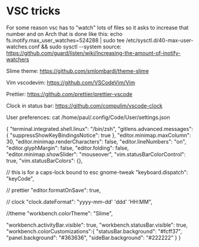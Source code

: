 # VSC tricks

For some reason vsc has to "watch" lots of files so it asks to increase that number
and on Arch that is done like this: 
echo fs.inotify.max_user_watches=524288 | sudo tee /etc/sysctl.d/40-max-user-watches.conf && sudo sysctl --system
source: https://github.com/guard/listen/wiki/Increasing-the-amount-of-inotify-watchers

Slime theme:
https://github.com/smlombardi/theme-slime

Vim vscodevim:
https://github.com/VSCodeVim/Vim

Prettier:
https://github.com/prettier/prettier-vscode

Clock in status bar:
https://github.com/compulim/vscode-clock

User preferences:
cat /home/paul/.config/Code/User/settings.json

{
    "terminal.integrated.shell.linux": "/bin/zsh",
    "gitlens.advanced.messages": {
        "suppressShowKeyBindingsNotice": true
    },
    "editor.minimap.maxColumn": 30,
    "editor.minimap.renderCharacters": false,
"editor.lineNumbers": "on",
 "editor.glyphMargin": false,
"editor.folding": false,
"editor.minimap.showSlider": "mouseover",
"vim.statusBarColorControl": true,
"vim.statusBarColors": {},

// this is for a caps-lock bound to esc gnome-tweak
"keyboard.dispatch": "keyCode",

// prettier
 "editor.formatOnSave": true,

// clock
"clock.dateFormat": "yyyy-mm-dd' 'ddd' 'HH:MM",

//theme
    "workbench.colorTheme": "Slime",

"workbench.activityBar.visible": true,
"workbench.statusBar.visible": true,
"workbench.colorCustomizations":{
    "statusBar.background": "#fcff37",
    "panel.background": "#363636",
    "sideBar.background": "#222222"
}
}
